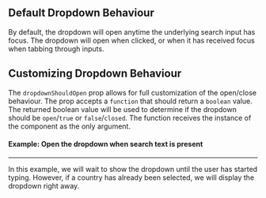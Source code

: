 ## Default Dropdown Behaviour

By default, the dropdown will open anytime the underlying search input has focus. The dropdown will
open when clicked, or when it has received focus when tabbing through inputs.

## Customizing Dropdown Behaviour <Badge text="v3.12.0+" />

The `dropdownShouldOpen` prop allows for full customization of the open/close behaviour. The prop
accepts a `function` that should return a `boolean` value. The returned boolean value will be used
to determine if the dropdown should be `open`/`true` or `false`/`closed`. The function receives the
instance of the component as the only argument.

#### Example: Open the dropdown when search text is present
--- 

In this example, we will wait to show the dropdown until the user has started typing. However, if a
country has already been selected, we will display the dropdown right away.

<OpenWhenSearchTextPresent />

